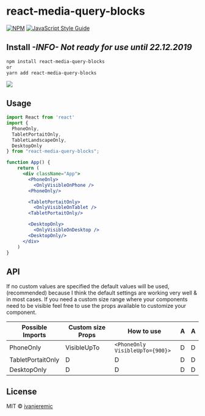 # react-media-query-blocks

>

[![NPM](https://img.shields.io/npm/v/react-media-query-blocks.svg)](https://www.npmjs.com/package/react-media-query-blocks) [![JavaScript Style Guide](https://img.shields.io/badge/code_style-standard-brightgreen.svg)](https://standardjs.com)

## Install **_-INFO-_** **_Not ready for use until 22.12.2019_**

```bash
npm install react-media-query-blocks
or
yarn add react-media-query-blocks
```

![](https://i.gyazo.com/73595f8a2b31ccb5fe5eb1079e5e1ae8.gif)

## Usage

```jsx
import React from 'react'
import {
  PhoneOnly,
  TabletPortaitOnly,
  TabletLandscapeOnly,
  DesktopOnly
} from "react-media-query-blocks";

function App() {
    return (
      <div className="App">
        <PhoneOnly>
          <OnlyVisibleOnPhone />
        <PhoneOnly/>

        <TabletPortaitOnly>
          <OnlyVisibleOnTablet />
        <TabletPortaitOnly/>

        <DesktopOnly>
          <OnlyVisibleOnDesktop />
        <DesktopOnly/>
      </div>
    )
}
```

## API

If no custom values are specified the default values will be used, (recommended) because I think the default settings are working very well & in most cases. If you need a custom size range where your components need to be visible feel free to use the props available to customize your component.

| Possible Imports  | Custom size Props | How to use                      | A   | A   |
| ----------------- | ----------------- | ------------------------------- | --- | --- |
| PhoneOnly         | VisibleUpTo       | `<PhoneOnly VisibleUpTo={900}>` | D   | D   |
| TabletPortaitOnly | D                 | D                               | D   | D   |
| DesktopOnly       | D                 | D                               | D   | D   |

## License

MIT © [ivanjeremic](https://github.com/ivanjeremic)
